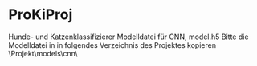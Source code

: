 # ProKiProj
Hunde- und Katzenklassifizierer
Modelldatei für CNN, model.h5
Bitte die Modelldatei in in folgendes Verzeichnis des Projektes kopieren
\Projekt\models\cnn\
